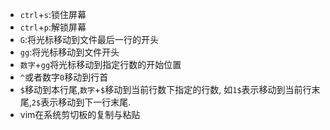 * `ctrl`+`s`:锁住屏幕
* `ctrl`+`p`:解锁屏幕
* `G`:将光标移动到文件最后一行的开头
* `gg`:将光标移动到文件开头
* `数字`+`gg`将光标移动到指定行数的开始位置
* `^`或者数字`0`移动到行首
* `$`移动到本行尾,`数字`+`$`移动到当前行数下指定的行数,
   如`1$`表示移动到当前行末尾,`2$`表示移动到下一行末尾.
* vim在系统剪切板的复制与粘贴